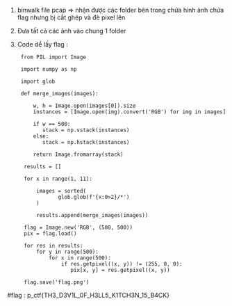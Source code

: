 1. binwalk file pcap => nhận được các folder bên trong chứa hình ảnh chứa flag nhưng bị cắt ghép và đè pixel lên 
2. Đưa tất cả các ảnh vào chung 1 folder 
3. Code dể lấy flag : 

        from PIL import Image

        import numpy as np
   
        import glob

        def merge_images(images):
   
            w, h = Image.open(images[0]).size
            instances = [Image.open(img).convert('RGB') for img in images]

            if w == 500:
               stack = np.vstack(instances)
            else:
               stack = np.hstack(instances)

            return Image.fromarray(stack)

         results = []
   
         for x in range(1, 11):
      
             images = sorted(
                    glob.glob(f'{x:0>2}/*')
             )
       
             results.append(merge_images(images))

         flag = Image.new('RGB', (500, 500))
         pix = flag.load()

         for res in results:
             for y in range(500):
                 for x in range(500):
                     if res.getpixel((x, y)) != (255, 0, 0):
                        pix[x, y] = res.getpixel((x, y))

         flag.save('flag.png')

#flag : p_ctf{TH3_D3V1L_0F_H3LL5_K1TCH3N_15_B4CK}
